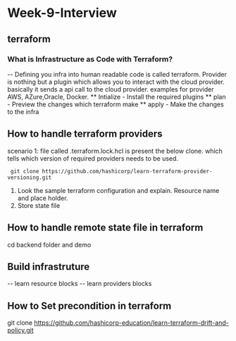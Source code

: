 # Week-9-Interview

## terraform 
### What is Infrastructure as Code with Terraform?

   -- Defining you infra into human readable code is called terraform. Provider is nothing but a plugin which allows you to interact with the cloud provider. basically it sends a api call to the cloud provider. examples for provider AWS, AZure,Oracle, Docker.
** Intialize - Install the required plugins
** plan - Preview the changes which terraform make
** apply - Make the changes to the infra

## How to handle terraform providers

scenario 1: file called .terraform.lock.hcl is present the below clone. which tells which version of required providers needs to be used.



``` git clone https://github.com/hashicorp/learn-terraform-provider-versioning.git```

   
1. Look the sample terraform configuration and explain. Resource name and place holder.
2. Store state file


## How to handle remote state file in terraform 

cd backend folder and demo


## Build infrastruture

-- learn resource blocks
-- learn providers blocks


## How to Set precondition in terraform

git clone https://github.com/hashicorp-education/learn-terraform-drift-and-policy.git

   

